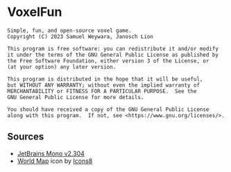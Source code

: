 # VoxelFun

    Simple, fun, and open-source voxel game.
    Copyright (C) 2023 Samuel Weywara, Janosch Lion

    This program is free software: you can redistribute it and/or modify
    it under the terms of the GNU General Public License as published by
    the Free Software Foundation, either version 3 of the License, or
    (at your option) any later version.

    This program is distributed in the hope that it will be useful,
    but WITHOUT ANY WARRANTY; without even the implied warranty of
    MERCHANTABILITY or FITNESS FOR A PARTICULAR PURPOSE.  See the
    GNU General Public License for more details.

    You should have received a copy of the GNU General Public License
    along with this program.  If not, see <https://www.gnu.org/licenses/>.

## Sources

* [JetBrains Mono v2.304](https://www.jetbrains.com/lp/mono/)
* [World Map](https://icons8.com/icon/13805/world-map) icon by [Icons8](https://icons8.com)
